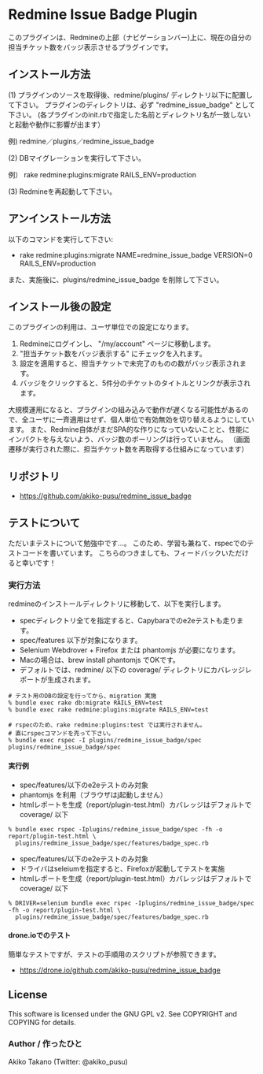 # Redmine Issue Badge Plugin

このプラグインは、Redmineの上部（ナビゲーションバー)上に、現在の自分の担当チケット数をバッジ表示させるプラグインです。

## インストール方法

(1) プラグインのソースを取得後、redmine/plugins/ ディレクトリ以下に配置して下さい。
   プラグインのディレクトリは、必ず "redmine_issue_badge" として下さい。
   (各プラグインのinit.rbで指定した名前とディレクトリ名が一致しないと起動や動作に影響が出ます）
   
   例) redmine／plugins／redmine_issue_badge

(2) DBマイグレーションを実行して下さい。

   例） rake redmine:plugins:migrate RAILS_ENV=production
   
(3) Redmineを再起動して下さい。

## アンインストール方法

以下のコマンドを実行して下さい:

* rake redmine:plugins:migrate NAME=redmine_issue_badge VERSION=0 RAILS_ENV=production

また、実施後に、plugins/redmine_issue_badge を削除して下さい。

## インストール後の設定

このプラグインの利用は、ユーザ単位での設定になります。

1. Redmineにログインし、 "/my/account" ページに移動します。
2. "担当チケット数をバッジ表示する" にチェックを入れます。
3. 設定を適用すると、担当チケットで未完了のものの数がバッジ表示されます。
4. バッジをクリックすると、5件分のチケットのタイトルとリンクが表示されます。

大規模運用になると、プラグインの組み込みで動作が遅くなる可能性があるので、全ユーザに一斉適用はせず、個人単位で有効無効を切り替えるようにしています。
また、Redmine自体がまだSPA的な作りになっていないことと、性能にインパクトを与えないよう、バッジ数のポーリングは行っていません。
（画面遷移が実行された際に、担当チケット数を再取得する仕組みになっています）


## リポジトリ

* https://github.com/akiko-pusu/redmine_issue_badge

## テストについて

ただいまテストについて勉強中です...。
このため、学習も兼ねて、rspecでのテストコードを書いています。
こちらのつきましても、フィードバックいただけると幸いです！

### 実行方法

redmineのインストールディレクトリに移動して、以下を実行します。

- specディレクトリ全てを指定すると、Capybaraでのe2eテストも走ります。
 - spec/features 以下が対象になります。
 - Selenium Webdrover + Firefox または phantomjs が必要になります。
 - Macの場合は、brew install phantomjs でOKです。
- デフォルトでは、redmine/ 以下の coverage/ ディレクトリにカバレッジレポートが生成されます。

```
# テスト用のDBの設定を行ってから、migration 実施
% bundle exec rake db:migrate RAILS_ENV=test
% bundle exec rake redmine:plugins:migrate RAILS_ENV=test

# rspecのため、rake redmine:plugins:test では実行されません。
# 直にrspecコマンドを売って下さい。
% bundle exec rspec -I plugins/redmine_issue_badge/spec plugins/redmine_issue_badge/spec

```

#### 実行例

- spec/features/以下のe2eテストのみ対象
- phantomjs を利用（ブラウザはj起動しません）
- htmlレポートを生成（report/plugin-test.html）カバレッジはデフォルトで coverage/ 以下

```
% bundle exec rspec -Iplugins/redmine_issue_badge/spec -fh -o report/plugin-test.html \
  plugins/redmine_issue_badge/spec/features/badge_spec.rb 
```

- spec/features/以下のe2eテストのみ対象
- ドライバはseleiumを指定すると、Firefoxが起動してテストを実施
- htmlレポートを生成（report/plugin-test.html）カバレッジはデフォルトで coverage/ 以下

```
% DRIVER=selenium bundle exec rspec -Iplugins/redmine_issue_badge/spec -fh -o report/plugin-test.html \
  plugins/redmine_issue_badge/spec/features/badge_spec.rb 
```

#### drone.ioでのテスト

簡単なテストですが、テストの手順用のスクリプトが参照できます。

- https://drone.io/github.com/akiko-pusu/redmine_issue_badge 

## License

This software is licensed under the GNU GPL v2. See COPYRIGHT and COPYING for details.

### Author / 作ったひと

Akiko Takano (Twitter: @akiko_pusu)